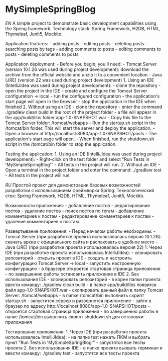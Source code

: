 # MySimpleSpringBlog

*EN*
A simple project to demonstrate basic development capabilities using the Spring framework.
Technology stack: Spring Framework, H2DB, HTML, Thymeleaf, Junit5, Mockito.

Application features:
    - adding posts
    - editing posts
    - deleting posts
    - searching posts by tags
    - adding comments to posts
    - editing comments to posts
    - deleting comments to posts

Application deployment:
    - Before you begin, you'll need:
              - Tomcat Server (version 10.1.26 was used during project development): download the archive
                from the official website and unzip it to a convenient location
              - Java (JRE) (version 22 was used during project development)
    1. Using an IDE (IntelliJIdea was used during project development):
            - clone the repository
            - open the project in the IDE
            - create and configure the Tomcat Server configuration -> local
            - run the configured configuration
            - the application's start page will open in the browser
            - stop the application in the IDE when finished
    2. Without using an IDE
            - clone the repository
            - enter the command ./gradlew clean build in the root of the project folder
            - a file will appear in the app/build/libs folder app-1.0-SNAPSHOT.war
            - Copy this file to the Tomcat Server folder: /tomcat/webapps
            - Run the startup.sh script in the /tomcat/bin folder. This will start the server and deploy the application.
            - Open a browser at http://localhost:8080/app-1.0-SNAPSHOT/posts
            - The application's start page will open.
            - When finished, run the shutdown.sh script in the /tomcat/bin folder to stop the application.

Testing the application:
    1. Using an IDE (IntelliJIdea was used during project development):
            - Right-click on the test folder and select "Run Tests in 'MySimpleSpringBlog'"
            - All tests in the project will run.
    2. Without an IDE
            - Open a terminal in the project folder and enter the command: ./gradlew test
            - All tests in the project will run.


*RU*
Простой проект для демонстрации базовых возможностей разработки с использованием фреймворка Spring.
Технологический стек: Spring Framework, H2DB, HTML, Thymeleaf, Junit5, Mockito.

Возможности приложения:
    - добавление постов
    - редактирование постов
    - удаление постов
    - поиск постов по тегам
    - добавление комментариев к постам
    - редактирование комментариев к постам
    - удаление комментариев к постам

Развертывание приложения:
    - Перед началом работы необходимы:
            - Tomcat Server (при разработке проекта использовалась версия 10.1.26): скачать архив
              с официального сайта и распаковать в удобное место
            - Java (JRE) (при разработке проекта использовалась версия 22)
    1. Через IDE (при разработке проекта использовалась IntelliJIdea):
            - клонировать репозиторий
            - открыть проект в IDE
            - создать и настроить конфигурацию Tomcat Server -> local
            - запустить настроенную конфигурацию
            - в браузере откроется стартовая страница приложения
            - по завершению работы остановить приложение в IDE
    2. Без использования IDE
            - клонировать репозиторий
            - в корне папки проекта ввести команду: ./gradlew clean build
            - в папке app/build/libs появится файл app-1.0-SNAPSHOT.war
            - скопировать данный файл в папку Tomcat Server: /tomcat/webapps
            - в папке /tomcat/bin выполнить скрипт startup.sh - запустится сервер и развернется приложение
            - зайти в браузер по адресу http://localhost:8080/app-1.0-SNAPSHOT/posts
            - откроется стартовая страница приложения
            - по завершению работы в папке /tomcat/bin выполнить скрипт shutdown.sh для остановки приложения

Тестирование приложения:
    1. Через IDE (при разработке проекта использовалась IntelliJIdea):
            - на папке test нажать ПКМ и выбрать пункт "Run Tests in 'MySimpleSpringBlog'"
            - запустятся все тесты проекта
    2. Без использования IDE
            - в папке проекта вызвать терминал и ввести команду: ./gradlew test
            - запустятся все тесты проекта

